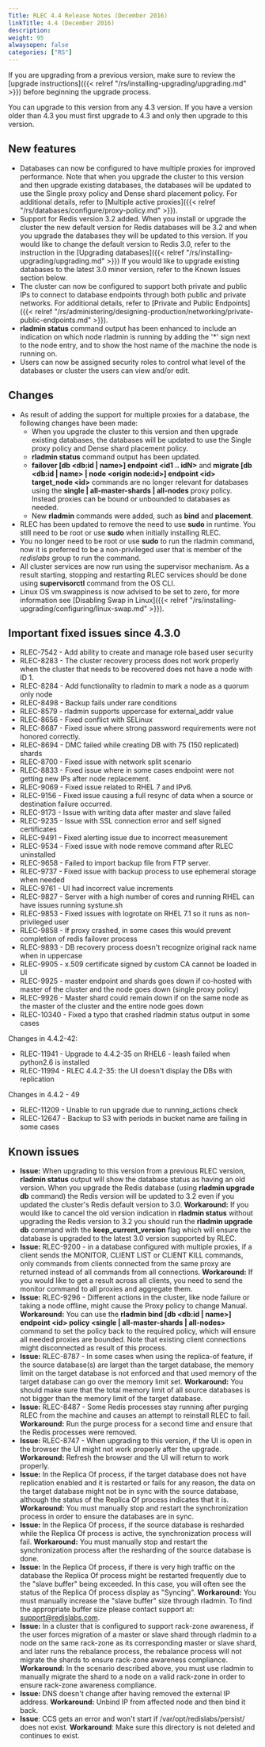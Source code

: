 ```yaml
---
Title: RLEC 4.4 Release Notes (December 2016)
linkTitle: 4.4 (December 2016)
description:
weight: 95
alwaysopen: false
categories: ["RS"]
---
```

If you are upgrading from a previous version, make sure to review the
[upgrade
instructions]({{< relref "/rs/installing-upgrading/upgrading.md" >}})
before beginning the upgrade process.

You can upgrade to this version from any 4.3 version. If you have a
version older than 4.3 you must first upgrade to 4.3 and only then
upgrade to this version.

## New features

- Databases can now be configured to have multiple proxies for
    improved performance. Note that when you upgrade the cluster to this
    version and then upgrade existing databases, the databases will be
    updated to use the Single proxy policy and Dense shard placement
    policy. For additional details, refer to [Multiple active
    proxies]({{< relref "/rs/databases/configure/proxy-policy.md" >}}).
- Support for Redis version 3.2 added. When you install or upgrade the
    cluster the new default version for Redis databases will be 3.2 and
    when you upgrade the databases they will be updated to this version.
    If you would like to change the default version to Redis 3.0, refer
    to the instruction in the [Upgrading
    databases]({{< relref "/rs/installing-upgrading/upgrading.md" >}})
    If you would like to upgrade existing databases to the latest 3.0
    minor version, refer to the Known Issues section below.
- The cluster can now be configured to support both private and public
    IPs to connect to database endpoints through both public and private
    networks. For additional details, refer to [Private and Public
    Endpoints]({{< relref "/rs/administering/designing-production/networking/private-public-endpoints.md" >}}).
- **rladmin status** command output has been enhanced to include an
    indication on which node rladmin is running by adding the '\*' sign
    next to the node entry, and to show the host name of the machine the
    node is running on.
- Users can now be assigned security roles to control what level of
    the databases or cluster the users can view and/or edit.

## Changes

- As result of adding the support for multiple proxies for a database,
    the following changes have been made:
    - When you upgrade the cluster to this version and then upgrade
          existing databases, the databases will be updated to use the
          Single proxy policy and Dense shard placement policy.
    - **rladmin status** command output has been updated.
    - **failover \[db \<db:id \| name\>\] endpoint \<id1 .. idN\>**
          and **migrate \[db \<db:id \| name\> \| node \<origin
          node:id\>\] endpoint \<id\> target_node \<id\>** commands are
          no longer relevant for databases using the **single \|
          all-master-shards \| all-nodes** proxy policy. Instead proxies
          can be bound or unbounded to databases as needed.
    - New **rladmin** commands were added, such as **bind** and
          **placement**.
- RLEC has been updated to remove the need to use **sudo** in runtime.
    You still need to be root or use **sudo** when initially installing
    RLEC.
- You no longer need to be root or use **sudo** to run the rladmin
    command, now it is preferred to be a non-privileged user that is
    member of the *redislabs* group to run the command.
- All cluster services are now run using the supervisor mechanism. As
    a result starting, stopping and restarting RLEC services should be
    done using **supervisorctl** command from the OS CLI.
- Linux OS vm.swappiness is now advised to be set to zero, for more
    information see [Disabling Swap in
    Linux]({{< relref "/rs/installing-upgrading/configuring/linux-swap.md" >}}).

## Important fixed issues since 4.3.0

- RLEC-7542 - Add ability to create and manage role based user
    security
- RLEC-8283 - The cluster recovery process does not work properly
    when the cluster that needs to be recovered does not have a node
    with ID 1.
- RLEC-8284 - Add functionality to rladmin to mark a node as a quorum
    only node
- RLEC-8498 - Backup fails under rare conditions
- RLEC-8579 - rladmin supports uppercase for external_addr value
- RLEC-8656 - Fixed conflict with SELinux
- RLEC-8687 - Fixed issue where strong password requirements were not
    honored correctly.
- RLEC-8694 - DMC failed while creating DB with 75 (150 replicated)
    shards
- RLEC-8700 - Fixed issue with network split scenario
- RLEC-8833 - Fixed issue where in some cases endpoint were not
    getting new IPs after node replacement.
- RLEC-9069 - Fixed issue related to RHEL 7 and IPv6.
- RLEC-9156 - Fixed issue causing a full resync of data when a source
    or destination failure occurred.
- RLEC-9173 - Issue with writing data after master and slave failed
- RLEC-9235 - Issue with SSL connection error and self signed
    certificates
- RLEC-9491 - Fixed alerting issue due to incorrect measurement
- RLEC-9534 - Fixed issue with node remove command after RLEC
    uninstalled
- RLEC-9658 - Failed to import backup file from FTP server.
- RLEC-9737 - Fixed issue with backup process to use ephemeral
    storage when needed
- RLEC-9761 - UI had incorrect value increments
- RLEC-9827 - Server with a high number of cores and running RHEL can
    have issues running systune.sh
- RLEC-9853 - Fixed issues with logrotate on RHEL 7.1 so it runs as
    non-privileged user
- RLEC-9858 - If proxy crashed, in some cases this would prevent
    completion of redis failover process
- RLEC-9893 - DB recovery process doesn't recognize original rack
    name when in uppercase
- RLEC-9905 - x.509 certificate signed by custom CA cannot be loaded
    in UI
- RLEC-9925 - master endpoint and shards goes down if co-hosted with
    master of the cluster and the node goes down (single proxy policy)
- RLEC-9926 - Master shard could remain down if on the same node as
    the master of the cluster and the entire node goes down
- RLEC-10340 - Fixed a typo that crashed rladmin status output in
    some cases

Changes in 4.4.2-42:

- RLEC-11941 - Upgrade to 4.4.2-35 on RHEL6 - leash failed when
    python2.6 is installed
- RLEC-11994 - RLEC 4.4.2-35: the UI doesn't display the DBs with
    replication

Changes in 4.4.2 - 49

- RLEC-11209 - Unable to run upgrade due to running_actions check
- RLEC-12647 - Backup to S3 with periods in bucket name are failing
    in some cases

## Known issues

- **Issue:** When upgrading to this version from a previous RLEC
    version, **rladmin status** output will show the database status as
    having an old version. When you upgrade the Redis database (using
    **rladmin upgrade db** command) the Redis version will be updated to
    3.2 even if you updated the cluster's Redis default version to 3.0.
    **Workaround:** If you would like to cancel the old version
    indication in **rladmin status** without upgrading the Redis version
    to 3.2 you should run the **rladmin upgrade db** command with the
    **keep_current_version** flag which will ensure the database is
    upgraded to the latest 3.0 version supported by RLEC.
- **Issue:** RLEC-9200 - in a database configured with multiple
    proxies, if a client sends the MONITOR, CLIENT LIST or CLIENT KILL
    commands, only commands from clients connected from the same proxy
    are returned instead of all commands from all connections.
    **Workaround:** If you would like to get a result across all
    clients, you need to send the monitor command to all proxies and
    aggregate them.
- **Issue:** RLEC-9296 - Different actions in the cluster, like node
    failure or taking a node offline, might cause the Proxy policy to
    change Manual.
    **Workaround:** You can use the **rladmin bind \[db \<db:id \|
    name\>\] endpoint \<id\> policy \<single \| all-master-shards \|
    all-nodes\>** command to set the policy back to the required policy,
    which will ensure all needed proxies are bounded. Note that existing
    client connections might disconnected as result of this process.
- **Issue:** RLEC-8787 - In some cases when using the replica-of
    feature, if the source database(s) are larget than the target
    database, the memory limit on the target database is not enforced
    and that used memory of the target database can go over the memory
    limit set.
    **Workaround:** You should make sure that the total memory limit of all
    source databases is not bigger than the memory limit of the target
    database.
- **Issue:** RLEC-8487 - Some Redis processes stay running after
    purging RLEC from the machine and causes an attempt to reinstall
    RLEC to fail.
    **Workaround:** Run the purge process for a second time and ensure
    that the Redis processes were removed.
- **Issue:** RLEC-8747 - When upgrading to this version, if the UI is
    open in the browser the UI might not work properly after the
    upgrade.
    **Workaround:** Refresh the browser and the UI will return to work
    properly.
- **Issue:** In the Replica Of process, if the target database does
    not have replication enabled and it is restarted or fails for any
    reason, the data on the target database might not be in sync with
    the source database, although the status of the Replica Of process
    indicates that it is.
    **Workaround:** You must manually stop and restart the
    synchronization process in order to ensure the databases are in
    sync.
- **Issue:** In the Replica Of process, if the source database is
    resharded while the Replica Of process is active, the
    synchronization process will fail.
    **Workaround:** You must manually stop and restart the
    synchronization process after the resharding of the source database
    is done.
- **Issue:** In the Replica Of process, if there is very high
    traffic on the database the Replica Of process might be restarted
    frequently due to the "slave buffer" being exceeded. In this case,
    you will often see the status of the Replica Of process display as
    "Syncing".
    **Workaround:** You must manually increase the "slave buffer" size
    through rladmin. To find the appropriate buffer size please contact
    support at: <support@redislabs.com>.
- **Issue:** In a cluster that is configured to support rack-zone
    awareness, if the user forces migration of a master or slave shard
    through rladmin to a node on the same rack-zone as its corresponding
    master or slave shard, and later runs the rebalance process, the
    rebalance process will not migrate the shards to ensure rack-zone
    awareness compliance.
    **Workaround:** In the scenario described above, you must use
    rladmin to manually migrate the shard to a node on a valid rack-zone
    in order to ensure rack-zone awareness compliance.
- **Issue:** DNS doesn't change after having removed the external IP
    address.
    **Workaround:** Unbind IP from affected node and then bind it back.
- **Issue**: CCS gets an error and won't start
    if /var/opt/redislabs/persist/ does not exist.
    **Workaround**: Make sure this directory is not deleted and
    continues to exist.
